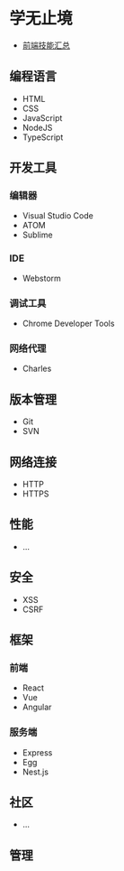 # 学无止境

- [前端技能汇总](https://github.com/JacksonTian/fks)

## 编程语言

- HTML
- CSS
- JavaScript
- NodeJS
- TypeScript

## 开发工具

### 编辑器

- Visual Studio Code
- ATOM
- Sublime

### IDE

- Webstorm

### 调试工具

- Chrome Developer Tools

### 网络代理

- Charles

## 版本管理

- Git
- SVN

## 网络连接

- HTTP
- HTTPS

## 性能

- ...

## 安全

- XSS
- CSRF

## 框架

### 前端

- React
- Vue
- Angular

### 服务端

- Express
- Egg
- Nest.js

## 社区

- ...

## 管理
